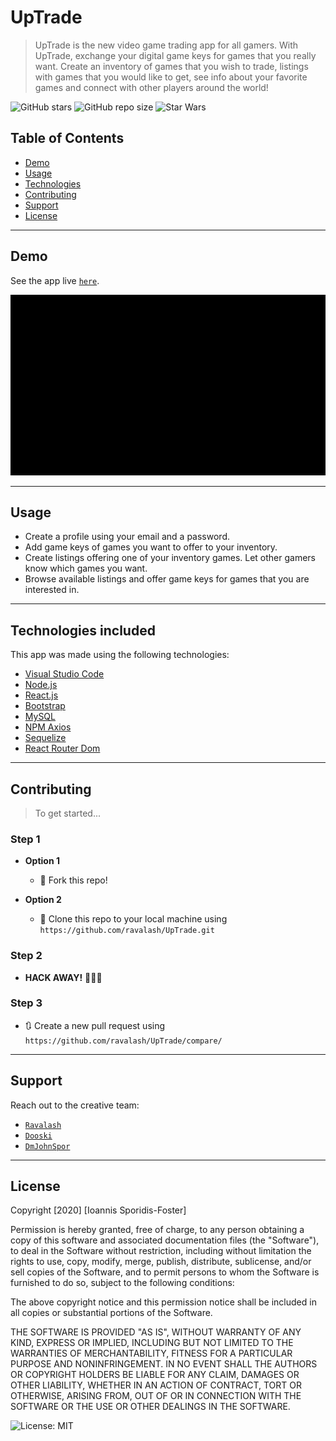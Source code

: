 # UpTrade

> UpTrade is the new video game trading app for all gamers. With UpTrade, exchange your digital game keys for games that you really want. Create an inventory of games that you wish to trade, listings with games that you would like to get, see info about your favorite games and connect with other players around the world! 

![GitHub stars](https://img.shields.io/github/stars/ravalash/https://github.com/ravalash/UpTrade?style=social)
![GitHub repo size](https://img.shields.io/github/repo-size/dmjohnspor/HW19_react_employee_directory)
![Star Wars](https://img.shields.io/badge/trade%20with%20-upTrade-blue)

## Table of Contents

- [Demo](#demo)
- [Usage](#usage)
- [Technologies](#tech)
- [Contributing](#contributing)
- [Support](#support)
- [License](#license)

---

<a name="demo"/>

## Demo

See the app live <a href="https://directory-by-giannis.herokuapp.com/" target="_blank">`here`</a>.

![](assets/demo_gif_1.gif)

---
<a name="usage"/>

## Usage

- Create a profile using your email and a password.
- Add game keys of games you want to offer to your inventory.
- Create listings offering one of your inventory games. Let other gamers know which games you want.
- Browse available listings and offer game keys for games that you are interested in. 

---
<a name="tech"/>

## Technologies included

This app was made using the following technologies:
- <a href="https://code.visualstudio.com/" target="_blank">Visual Studio Code</a>
- <a href="https://nodejs.org/en/" target="_blank">Node.js</a>
- <a href="https://reactjs.org/" target="_blank">React.js</a>
- <a href="https://getbootstrap.com/" target="_blank">Bootstrap</a>
- <a href="https://www.mysql.com/" target="_blank">MySQL</a>
- <a href="https://github.com/axios/axios" target="_blank">NPM Axios</a>
- <a href="https://sequelize.org/" target="_blank">Sequelize</a>
- <a href="https://reactrouter.com/web/guides/quick-start" target="_blank">React Router Dom</a>

---
<a name="contributing"/>

## Contributing

> To get started...

### Step 1

- **Option 1**
    - 🍴 Fork this repo!

- **Option 2**
    - 👯 Clone this repo to your local machine using `https://github.com/ravalash/UpTrade.git`

### Step 2

- **HACK AWAY!** 🔨🔨🔨

### Step 3

- 🔃 Create a new pull request using `https://github.com/ravalash/UpTrade/compare/`

---
<a name="support"/>

## Support

Reach out to the creative team:

- <a href="https://github.com/ravalash">`Ravalash`</a>
- <a href="https://github.com/dooski">`Dooski`</a>
- <a href="https://github.com/dmjohnspor">`DmJohnSpor`</a>



---
<a name="license"/>

## License

Copyright [2020] [Ioannis Sporidis-Foster]

Permission is hereby granted, free of charge, to any person obtaining a copy of this software and associated documentation files (the "Software"), to deal in the Software without restriction, including without limitation the rights to use, copy, modify, merge, publish, distribute, sublicense, and/or sell copies of the Software, and to permit persons to whom the Software is furnished to do so, subject to the following conditions:

The above copyright notice and this permission notice shall be included in all copies or substantial portions of the Software.

THE SOFTWARE IS PROVIDED "AS IS", WITHOUT WARRANTY OF ANY KIND, EXPRESS OR IMPLIED, INCLUDING BUT NOT LIMITED TO THE WARRANTIES OF MERCHANTABILITY, FITNESS FOR A PARTICULAR PURPOSE AND NONINFRINGEMENT. IN NO EVENT SHALL THE AUTHORS OR COPYRIGHT HOLDERS BE LIABLE FOR ANY CLAIM, DAMAGES OR OTHER LIABILITY, WHETHER IN AN ACTION OF CONTRACT, TORT OR OTHERWISE, ARISING FROM, OUT OF OR IN CONNECTION WITH THE SOFTWARE OR THE USE OR OTHER DEALINGS IN THE SOFTWARE.

![License: MIT](https://img.shields.io/badge/License-MIT-yellow.svg)
